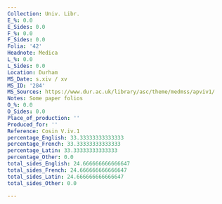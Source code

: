 ```yaml
---
Collection: Univ. Libr.
E_%: 0.0
E_Sides: 0.0
F_%: 0.0
F_Sides: 0.0
Folia: '42'
Headnote: Medica
L_%: 0.0
L_Sides: 0.0
Location: Durham
MS_Date: s.xiv / xv
MS_ID: '284'
MS_Sources: https://www.dur.ac.uk/library/asc/theme/medmss/apviv1/
Notes: Some paper folios
O_%: 0.0
O_Sides: 0.0
Place_of_production: ''
Produced_for: ''
Reference: Cosin V.iv.1
percentage_English: 33.33333333333333
percentage_French: 33.33333333333333
percentage_Latin: 33.33333333333333
percentage_Other: 0.0
total_sides_English: 24.666666666666647
total_sides_French: 24.666666666666647
total_sides_Latin: 24.666666666666647
total_sides_Other: 0.0

---
```

